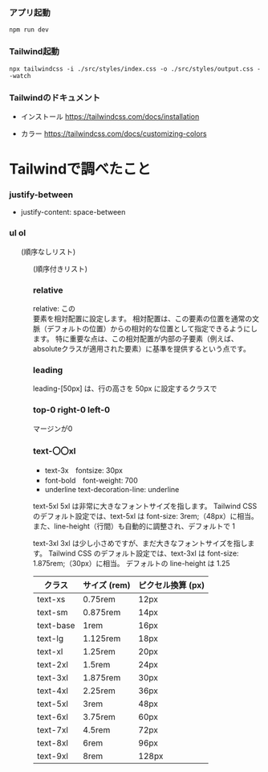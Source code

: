 ### アプリ起動
```
npm run dev
```

### Tailwind起動
```
npx tailwindcss -i ./src/styles/index.css -o ./src/styles/output.css --watch
```

### Tailwindのドキュメント
- インストール
https://tailwindcss.com/docs/installation

- カラー
https://tailwindcss.com/docs/customizing-colors

# Tailwindで調べたこと


### justify-between
- justify-content: space-between

### ul ol
<ul> (順序なしリスト)	<ol> (順序付きリスト)

### relative
<div className="relative">
relative:
この<div>要素を相対配置に設定します。
相対配置は、この要素の位置を通常の文脈（デフォルトの位置）からの相対的な位置として指定できるようにします。
特に重要な点は、この相対配置が内部の子要素（例えば、absoluteクラスが適用された要素）に基準を提供するという点です。

### leading
leading-[50px] は、行の高さを 50px に設定するクラスで

### top-0 right-0 left-0
マージンが0

### text-〇〇xl
- text-3x　fontsize: 30px
- font-bold　font-weight: 700
- underline  text-decoration-line: underline

text-5xl
5xl は非常に大きなフォントサイズを指します。
Tailwind CSS のデフォルト設定では、text-5xl は font-size: 3rem;（48px）に相当。
また、line-height（行間）も自動的に調整され、デフォルトで 1

text-3xl
3xl は少し小さめですが、まだ大きなフォントサイズを指します。
Tailwind CSS のデフォルト設定では、text-3xl は font-size: 1.875rem;（30px）に相当。
デフォルトの line-height は 1.25

|クラス|サイズ (rem)|ピクセル換算 (px)|
|----|----|-----|
|text-xs|0.75rem|12px|
|text-sm|0.875rem|14px|
|text-base|1rem|16px|
|text-lg|1.125rem|18px|
|text-xl|1.25rem|20px|
|text-2xl|1.5rem|24px|
|text-3xl|1.875rem|30px|
|text-4xl|2.25rem|36px|
|text-5xl|3rem|48px|
|text-6xl|3.75rem|60px|
|text-7xl|4.5rem|72px|
|text-8xl|6rem|96px|
|text-9xl|8rem|128px|
